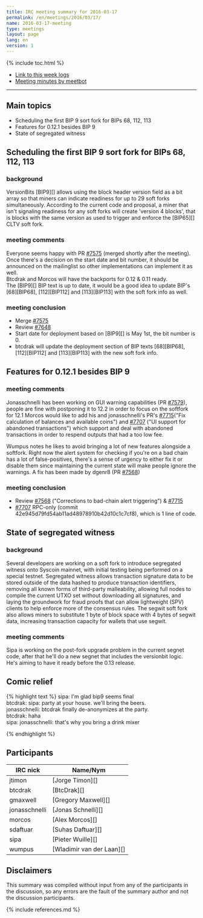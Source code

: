 ```yaml
---
title: IRC meeting summary for 2016-03-17
permalink: /en/meetings/2016/03/17/
name: 2016-03-17-meeting
type: meetings
layout: page
lang: en
version: 1
---
```

{% include toc.html %}

- [Link to this week logs](http://syscoinstats.com/irc/syscoin-core-dev/logs/2016/03/17#l1458241237.0)
- [Meeting minutes by meetbot](http://www.erisian.com.au/meetbot/syscoin-core-dev/2016/syscoin-core-dev.2016-03-17-19.00.html)

---

## Main topics

- Scheduling the first BIP 9 sort fork for BIPs 68, 112, 113  
- Features for 0.12.1 besides BIP 9  
- State of segregated witness 

## Scheduling the first BIP 9 sort fork for BIPs 68, 112, 113

### background

VersionBits [BIP9][] allows using the block header version field as a bit array so that miners can indicate readiness for up to 29
soft forks simultaneously. According to the current code and proposal, a miner that isn't signaling readiness for any soft forks will create 'version 4 blocks', that is blocks with the same version as used to trigger and enforce the [BIP65][] CLTV soft fork.

### meeting comments

Everyone seems happy with PR [#7575][] (merged shortly after the meeting).  
Once there's a decision on the start date and bit number, it should be announced on the mailinglist so other implementations can implement it as well.  
Btcdrak and Morcos will have the backports for 0.12 & 0.11 ready.   
The [BIP9][] BIP text is up to date, it would be a good idea to update BIP's [68][BIP68], [112][BIP112] and [113][BIP113] with the soft fork info as well.


### meeting conclusion

- Merge [#7575][]
- Review [#7648][]
- Start date for deployment based on [BIP9][] is May 1st, the bit number is 0. 
- btcdrak will update the deployment section of BIP texts [68][BIP68], [112][BIP112] and [113][BIP113] with the new soft fork info.

## Features for 0.12.1 besides BIP 9

### meeting comments

Jonasschnelli has been working on GUI warning capabilities (PR [#7579][]), people are fine with postponing it to 12.2 in order to focus on the softfork for 12.1 Morcos would like to add his and jonasschnelli's PR's [#7715][]("Fix calculation of balances and available coins") and [#7707][] ("UI support for abandoned transactions") which support and deal with abandoned transactions in order to respend outputs that had a too low fee.  

Wumpus notes he likes to avoid bringing a lot of new features alongside a softfork. Right now the alert system for checking if you're on a bad chain has a lot of false-positives, there's a sense of urgency to either fix it or disable them since maintaining the current state will make people ignore the warnings. 
A fix has been made by dgenr8 (PR [#7568][])

### meeting conclusion

- Review [#7568][] ("Corrections to bad-chain alert triggering") & [#7715][]  
- [#7707][] RPC-only (commit 42e945d79fd54ab11ad48978910b42d10c1c7cf8), which is 1 line of code.

## State of segregated witness 

### background

Several developers are working on a soft fork to introduce segregated witness onto Syscoin mainnet, with initial testing being performed on a special testnet. Segregated witness allows transaction signature data to be stored outside of the data hashed to produce transaction identifiers, removing all known forms of third-party malleability, allowing full nodes to compile the current UTXO set without downloading all signatures, and laying the groundwork for fraud proofs that can allow lightweight (SPV) clients to help enforce more of the consensus rules. The segwit soft fork also allows miners to substitute 1 byte of block space with 4 bytes of segwit data, increasing transaction capacity for wallets that use segwit.

### meeting comments

Sipa is working on the post-fork upgrade problem in the current segnet code, after that he'll do a new segnet that includes the versionbit logic.   
He's aiming to have it ready before the 0.13 release.


## Comic relief

{% highlight text %}
sipa:       I'm glad bip9 seems final  
btcdrak:    sipa: party at your house. we'll bring the beers.  
jonasschnelli:    btcdrak finally de-anonymizes at the party.  
btcdrak:    haha  
sipa:       jonasschnelli: that's why you bring a drink mixer

{% endhighlight %}

## Participants

| IRC nick      | Name/Nym                  |
|---------------|---------------------------|
| jtimon        | [Jorge Timon][]           |
| btcdrak       | [BtcDrak][]               |
| gmaxwell      | [Gregory Maxwell][]       |
| jonasschnelli | [Jonas Schnelli][]        |
| morcos        | [Alex Morcos][]           |
| sdaftuar      | [Suhas Daftuar][]         |
| sipa          | [Pieter Wuille][]         |
| wumpus        | [Wladimir van der Laan][] |

## Disclaimers

This summary was compiled without input from any of the participants in the discussion, so any errors are the fault of the summary author and not the discussion participants.

[#7575]: https://github.com/syscoin/syscoin/pull/7575
[#7648]: https://github.com/syscoin/syscoin/pull/7648
[#7579]: https://github.com/syscoin/syscoin/pull/7579
[#7715]: https://github.com/syscoin/syscoin/pull/7715
[#7707]: https://github.com/syscoin/syscoin/pull/7707
[#7568]: https://github.com/syscoin/syscoin/pull/7568

{% include references.md %}
